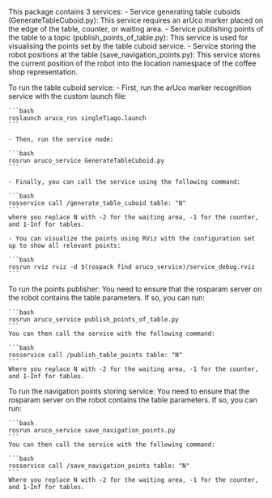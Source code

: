 This package contains 3 services:
	- Service generating table cuboids (GenerateTableCuboid.py): This service requires an arUco marker placed on the edge of the table, counter, or waiting area.
	- Service publishing points of the table to a topic (publish_points_of_table.py): This service is used for visualising the points set by the table cuboid service.
	- Service storing the robot positions at the table (save_navigation_points.py): This service stores the current position of the robot into the location namespace of the coffee shop representation.
	
To run the table cuboid service:
	- First, run the arUco marker recognition service with the custom launch file:
	
	```bash
	roslaunch aruco_ros singleTiago.launch
	```
	
	- Then, run the service node:

	```bash
	rosrun aruco_service GenerateTableCuboid.py
	```

	- Finally, you can call the service using the following command: 

	```bash
	rosservice call /generate_table_cuboid table: "N"
	``` 
	where you replace N with -2 for the waiting area, -1 for the counter, and 1-Inf for tables.

	- You can visualize the points using RViz with the configuration set up to show all relevant points:

	```bash
	rosrun rviz rviz -d $(rospack find aruco_service)/service_debug.rviz
	```
	
To run the points publisher:
	You need to ensure that the rosparam server on the robot contains the table parameters. If so, you can run:

	```bash
	rosrun aruco_service publish_points_of_table.py
	```
	You can then call the service with the following command:

	```bash
	rosservice call /publish_table_points table: "N"
	``` 
	Where you replace N with -2 for the waiting area, -1 for the counter, and 1-Inf for tables.

To run the navigation points storing service:
	You need to ensure that the rosparam server on the robot contains the table parameters. If so, you can run:

	```bash
	rosrun aruco_service save_navigation_points.py
	```
	You can then call the service with the following command:

	```bash
	rosservice call /save_navigation_points table: "N"
	``` 
	Where you replace N with -2 for the waiting area, -1 for the counter, and 1-Inf for tables.
